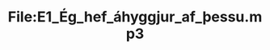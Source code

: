 ---
title: File:E1_Ég_hef_áhyggjur_af_þessu.mp3
recording of: Ég hef áhyggjur af þessu.
reading speed: slow
speaker: E
license: CC0
---
